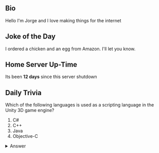 ## Bio

Hello I'm Jorge and I love making things for the internet

## Joke of the Day

I ordered a chicken and an egg from Amazon. I'll let you know.

## Home Server Up-Time

Its been **12 days** since this server shutdown


## Daily Trivia

Which of the following languages is used as a scripting language in the Unity 3D game engine?
 1. C#
 2. C++
 3. Java
 4. Objective-C

<details>
  <summary>Answer</summary>
  C#
</details>
